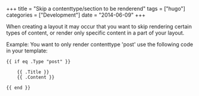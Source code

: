 +++
title 		= "Skip a contenttype/section to be renderend"
tags 		= ["hugo"]
categories	= ["Development"]
date		= "2014-06-09"
+++

When creating a layout it may occur that you want to skip rendering certain types of content, or render only specific content in a part of your layout.

Example:
You want to only render contenttype 'post'  use the following code in your template:

    {{ if eq .Type "post" }} 
    
        {{ .Title }}
        {{ .Content }}
    
    {{ end }}